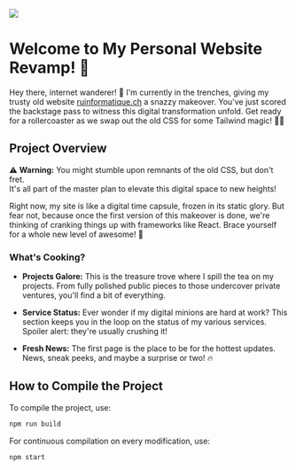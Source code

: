 ![](https://img.shields.io/github/languages/code-size/rpdjf/ruinformatique-www?color=5BCFFF)

# Welcome to My Personal Website Revamp! 🚀

Hey there, internet wanderer! 👋 I'm currently in the trenches, giving my trusty old website [ruinformatique.ch](https://www.ruinformatique.ch) a snazzy makeover. You've just scored the backstage pass to witness this digital transformation unfold. Get ready for a rollercoaster as we swap out the old CSS for some Tailwind magic! 💨✨

## Project Overview

⚠️ **Warning:** You might stumble upon remnants of the old CSS, but don't fret.<br>
It's all part of the master plan to elevate this digital space to new heights!

Right now, my site is like a digital time capsule, frozen in its static glory. But fear not, because once the first version of this makeover is done, we're thinking of cranking things up with frameworks like React. Brace yourself for a whole new level of awesome! 🎉

### What's Cooking?

- **Projects Galore:** This is the treasure trove where I spill the tea on my projects. From fully polished public pieces to those undercover private ventures, you'll find a bit of everything.

- **Service Status:** Ever wonder if my digital minions are hard at work? This section keeps you in the loop on the status of my various services. Spoiler alert: they're usually crushing it!

- **Fresh News:** The first page is the place to be for the hottest updates. News, sneak peeks, and maybe a surprise or two! 🔥

## How to Compile the Project

To compile the project, use:
```bash
npm run build
```
For continuous compilation on every modification, use:
```bash
npm start
```
